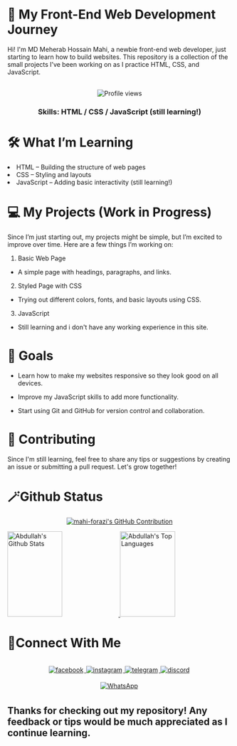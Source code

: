<h1>🌱 My Front-End Web Development Journey</h1>
Hi! I'm MD Meherab Hossain Mahi, a newbie front-end web developer, just starting to learn how to build websites. This repository is a collection of the small projects I’ve been working on as I practice HTML, CSS, and JavaScript.<br>

<div align="center"><br>

<span width="200px">
  
  ![Profile views](https://komarev.com/ghpvc/?username=mahi-forazi&color=red)

<span>

<h3>Skills: HTML / CSS / JavaScript (still learning!)</h3>

</div>


<h1>🛠️ What I’m Learning</h1>
<li>HTML – Building the structure of web pages</li>
<li>CSS – Styling and layouts</li>
<li>JavaScript – Adding basic interactivity (still learning!)</li>

<h1>💻 My Projects (Work in Progress)</h1>
Since I’m just starting out, my projects might be simple, but I’m excited to improve over time. Here are a few things I’m working on:

1. Basic Web Page
<ul><li>A simple page with headings, paragraphs, and links.</li></ul>

2. Styled Page with CSS
<ul><li>Trying out different colors, fonts, and basic layouts using CSS.</li></ul>

3. JavaScript 
<ul><li>Still learning and i don't have any working experience in this site.</li></ul>
                                                                                        
<h1>🎯 Goals</h1>

<ul><li>Learn how to make my websites responsive so they look good on all devices.</li></ul>
<ul><li>Improve my JavaScript skills to add more functionality.</li></ul>
<ul><li>Start using Git and GitHub for version control and collaboration.</li></ul>

<h1>🤝 Contributing</h1>
Since I'm still learning, feel free to share any tips or suggestions by creating an issue or submitting a pull request. Let's grow together!

<h1>🪄Github Status</h1>
<p align="center">
  <a href="https://github.com/mahi-forazi">
    <img src="https://github-profile-summary-cards.vercel.app/api/cards/profile-details?username=mahi-forazi&theme=radical" alt="mahi-forazi's GitHub Contribution"/>
  </a>
</p>

<a>
  <a href="https://github.com/mahi-forazi">
    <img alt="Abdullah's Github Stats" src="https://denvercoder1-github-readme-stats.vercel.app/api?username=mahi-forazi&show_icons=true&count_private=true&theme=react&border_color=7F3FBF&bg_color=0D1117&title_color=F85D7F&icon_color=F8D866" height="192px" width="49.5%"/>
  </a>
  <a href="https://github.com/mahi-forazi">
    <img alt="Abdullah's Top Languages" src="https://denvercoder1-github-readme-stats.vercel.app/api/top-langs/?username=mahi-forazi&langs_count=8&layout=compact&theme=react&border_color=7F3FBF&bg_color=0D1117&title_color=F85D7F&icon_color=F8D866" height="192px" width="49.5%"/>
  </a>
<h1>🔗Connect With Me</h1>

<div align="center">
<br>
  
<a href="https://www.facebook.com/junayed.06/" target="_blank">
  <img src="https://img.shields.io/badge/facebook-%232E87FB.svg?&style=for-the-badge&logo=facebook&logoColor=white" alt="facebook" style="margin-bottom: 5px; margin-right: 2px;" />
</a>


<a href="https://www.instagram.com/_smells__like__teen__spirit_/" target="_blank">
  <img src="https://img.shields.io/badge/instagram-%23E4405F.svg?&style=for-the-badge&logo=instagram&logoColor=white" alt="instagram" style="margin-bottom: 5px; margin-right: 2px;" />
</a>

<a href="https://t.me/junayed123456" target="_blank">
  <img src="https://img.shields.io/badge/telegram-%2300ACD7.svg?&style=for-the-badge&logo=telegram&logoColor=white" alt="telegram" style="margin-bottom: 5px; margin-right: 2px;" />
</a>

<a href="https://discord.com/channels/@me" target="_blank">
  <img src="https://img.shields.io/badge/discord-%237289DA.svg?&style=for-the-badge&logo=discord&logoColor=white" alt="discord" style="margin-bottom: 5px; margin-right: 2px;" />
</a>

<a href="https://wa.me/8801326545077?text=Hello%20there!
" target="_blank">
  <img src="https://img.shields.io/badge/whatsapp-%25D366.svg?&style=for-the-badge&logo=whatsapp&logoColor=white" alt="WhatsApp" style="margin-bottom: 5px; margin-right: 2px;" />
</a>

  
</div>


  


<h2>Thanks for checking out my repository! Any feedback or tips would be much appreciated as I continue learning.</h2>
